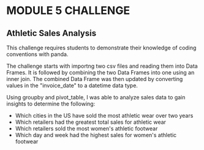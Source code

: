 # **MODULE 5 CHALLENGE**

## **Athletic Sales Analysis**
This challenge requires students to demonstrate their knowledge of coding conventions with panda. 

The challenge starts with importng two csv files and reading them into Data Frames. It is followed by combining the two Data Frames into one using an inner join. The combined Data Frame was then updated by converting values in the "invoice_date" to a datetime data type.

Using groupby and pivot_table, I was able to analyze sales data to gain insights to determine the following:
- Which cities in the US have sold the most athletic wear over two years
- Which retailers had the greatest total sales for athletic wear
- Which retailers sold the most women's athletic footwear
- Which day and week had the highest sales for women's athletic footwear

